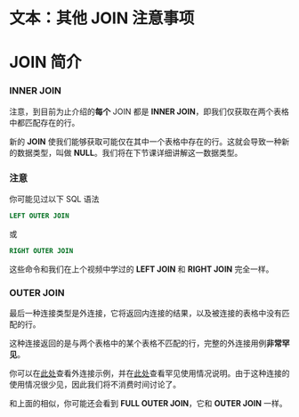 # 文本：其他 JOIN 注意事项

# JOIN 简介

### INNER JOIN

注意，到目前为止介绍的**每个** JOIN 都是 **INNER JOIN**，即我们仅获取在两个表格中都匹配存在的行。

新的 **JOIN** 使我们能够获取可能仅在其中一个表格中存在的行。这就会导致一种新的数据类型，叫做 **NULL**。我们将在下节课详细讲解这一数据类型。

### 注意

你可能见过以下 SQL 语法

```sql
LEFT OUTER JOIN
```

或

```sql
RIGHT OUTER JOIN
```

这些命令和我们在上个视频中学过的 **LEFT JOIN** 和 **RIGHT JOIN** 完全一样。

### OUTER JOIN

最后一种连接类型是外连接，它将返回内连接的结果，以及被连接的表格中没有匹配的行。

这种连接返回的是与两个表格中的某个表格不匹配的行，完整的外连接用例**非常罕见**。

你可以在[此处](http://www.w3resource.com/sql/joins/perform-a-full-outer-join.php)查看外连接示例，并在[此处](https://stackoverflow.com/questions/2094793/when-is-a-good-situation-to-use-a-full-outer-join)查看罕见使用情况说明。由于这种连接的使用情况很少见，因此我们将不消费时间讨论了。

和上面的相似，你可能还会看到 **FULL OUTER JOIN**，它和 **OUTER JOIN** 一样。